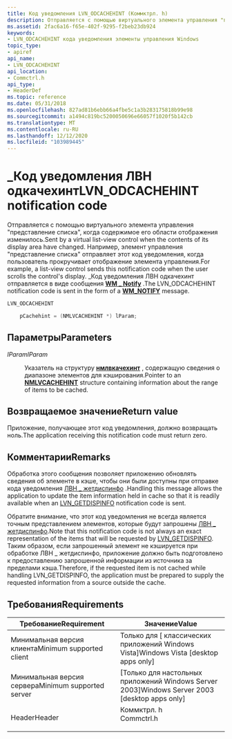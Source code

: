 ```yaml
---
title: Код уведомления LVN_ODCACHEHINT (Коммктрл. h)
description: Отправляется с помощью виртуального элемента управления "представление списка", когда содержимое его области отображения изменилось.
ms.assetid: 2fac6a16-f65e-402f-9295-f2beb23db924
keywords:
- LVN_ODCACHEHINT кода уведомления элементы управления Windows
topic_type:
- apiref
api_name:
- LVN_ODCACHEHINT
api_location:
- Commctrl.h
api_type:
- HeaderDef
ms.topic: reference
ms.date: 05/31/2018
ms.openlocfilehash: 827ad81b6ebb66a4fbe5c1a3b283175818b99e98
ms.sourcegitcommit: a1494c819bc5200050696e66057f1020f5b142cb
ms.translationtype: MT
ms.contentlocale: ru-RU
ms.lasthandoff: 12/12/2020
ms.locfileid: "103989445"
---
```

# <a name="lvn_odcachehint-notification-code"></a><span data-ttu-id="cb583-104">\_Код уведомления ЛВН одкачехинт</span><span class="sxs-lookup"><span data-stu-id="cb583-104">LVN\_ODCACHEHINT notification code</span></span>

<span data-ttu-id="cb583-105">Отправляется с помощью виртуального элемента управления "представление списка", когда содержимое его области отображения изменилось.</span><span class="sxs-lookup"><span data-stu-id="cb583-105">Sent by a virtual list-view control when the contents of its display area have changed.</span></span> <span data-ttu-id="cb583-106">Например, элемент управления "представление списка" отправляет этот код уведомления, когда пользователь прокручивает отображение элемента управления.</span><span class="sxs-lookup"><span data-stu-id="cb583-106">For example, a list-view control sends this notification code when the user scrolls the control's display.</span></span> <span data-ttu-id="cb583-107">\_Код уведомления ЛВН одкачехинт отправляется в виде сообщения [**WM \_ Notify**](wm-notify.md) .</span><span class="sxs-lookup"><span data-stu-id="cb583-107">The LVN\_ODCACHEHINT notification code is sent in the form of a [**WM\_NOTIFY**](wm-notify.md) message.</span></span>


```C++
LVN_ODCACHEHINT

    pCachehint = (NMLVCACHEHINT *) lParam;
```



## <a name="parameters"></a><span data-ttu-id="cb583-108">Параметры</span><span class="sxs-lookup"><span data-stu-id="cb583-108">Parameters</span></span>

<dl> <dt>

<span data-ttu-id="cb583-109">*lParam*</span><span class="sxs-lookup"><span data-stu-id="cb583-109">*lParam*</span></span> 
</dt> <dd>

<span data-ttu-id="cb583-110">Указатель на структуру [**нмлвкачехинт**](/windows/win32/api/commctrl/ns-commctrl-nmlvcachehint) , содержащую сведения о диапазоне элементов для кэширования.</span><span class="sxs-lookup"><span data-stu-id="cb583-110">Pointer to an [**NMLVCACHEHINT**](/windows/win32/api/commctrl/ns-commctrl-nmlvcachehint) structure containing information about the range of items to be cached.</span></span>

</dd> </dl>

## <a name="return-value"></a><span data-ttu-id="cb583-111">Возвращаемое значение</span><span class="sxs-lookup"><span data-stu-id="cb583-111">Return value</span></span>

<span data-ttu-id="cb583-112">Приложение, получающее этот код уведомления, должно возвращать ноль.</span><span class="sxs-lookup"><span data-stu-id="cb583-112">The application receiving this notification code must return zero.</span></span>

## <a name="remarks"></a><span data-ttu-id="cb583-113">Комментарии</span><span class="sxs-lookup"><span data-stu-id="cb583-113">Remarks</span></span>

<span data-ttu-id="cb583-114">Обработка этого сообщения позволяет приложению обновлять сведения об элементе в кэше, чтобы они были доступны при отправке кода уведомления [ЛВН \_ жетдиспинфо](lvn-getdispinfo.md) .</span><span class="sxs-lookup"><span data-stu-id="cb583-114">Handling this message allows the application to update the item information held in cache so that it is readily available when an [LVN\_GETDISPINFO](lvn-getdispinfo.md) notification code is sent.</span></span>

<span data-ttu-id="cb583-115">Обратите внимание, что этот код уведомления не всегда является точным представлением элементов, которые будут запрошены [ЛВН \_ жетдиспинфо](lvn-getdispinfo.md).</span><span class="sxs-lookup"><span data-stu-id="cb583-115">Note that this notification code is not always an exact representation of the items that will be requested by [LVN\_GETDISPINFO](lvn-getdispinfo.md).</span></span> <span data-ttu-id="cb583-116">Таким образом, если запрошенный элемент не кэшируется при обработке ЛВН \_ жетдиспинфо, приложение должно быть подготовлено к предоставлению запрошенной информации из источника за пределами кэша.</span><span class="sxs-lookup"><span data-stu-id="cb583-116">Therefore, if the requested item is not cached while handling LVN\_GETDISPINFO, the application must be prepared to supply the requested information from a source outside the cache.</span></span>

## <a name="requirements"></a><span data-ttu-id="cb583-117">Требования</span><span class="sxs-lookup"><span data-stu-id="cb583-117">Requirements</span></span>



| <span data-ttu-id="cb583-118">Требование</span><span class="sxs-lookup"><span data-stu-id="cb583-118">Requirement</span></span> | <span data-ttu-id="cb583-119">Значение</span><span class="sxs-lookup"><span data-stu-id="cb583-119">Value</span></span> |
|-------------------------------------|---------------------------------------------------------------------------------------|
| <span data-ttu-id="cb583-120">Минимальная версия клиента</span><span class="sxs-lookup"><span data-stu-id="cb583-120">Minimum supported client</span></span><br/> | <span data-ttu-id="cb583-121">Только для \[ классических приложений Windows Vista\]</span><span class="sxs-lookup"><span data-stu-id="cb583-121">Windows Vista \[desktop apps only\]</span></span><br/>                                        |
| <span data-ttu-id="cb583-122">Минимальная версия сервера</span><span class="sxs-lookup"><span data-stu-id="cb583-122">Minimum supported server</span></span><br/> | <span data-ttu-id="cb583-123">\[Только для настольных приложений Windows Server 2003\]</span><span class="sxs-lookup"><span data-stu-id="cb583-123">Windows Server 2003 \[desktop apps only\]</span></span><br/>                                  |
| <span data-ttu-id="cb583-124">Header</span><span class="sxs-lookup"><span data-stu-id="cb583-124">Header</span></span><br/>                   | <dl> <span data-ttu-id="cb583-125"><dt>Коммктрл. h</dt></span><span class="sxs-lookup"><span data-stu-id="cb583-125"><dt>Commctrl.h</dt></span></span> </dl> |



 

 





